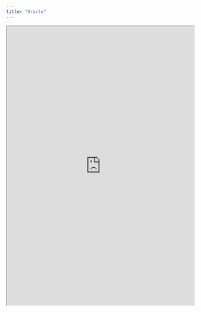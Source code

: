 ```yaml
---
title: "Oracle"
---
```



<iframe height="750" width="100%" src="https://ewelton.github.io/ktest/wiki.html#Oracle"></iframe>
